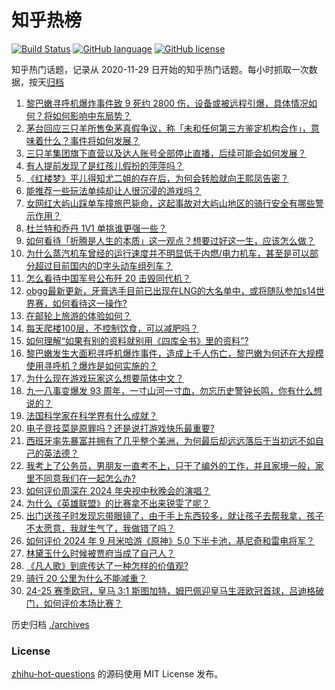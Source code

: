 # 知乎热榜
[![Build Status](https://github.com/ToWeLong/zhihu-hot-questions/workflows/CI/badge.svg)](https://github.com/ToWeLong/zhihu-hot-questions/actions)
[![GitHub language](https://img.shields.io/badge/language-golang-orange.svg)](https://golang.org/)
[![GitHub license](https://img.shields.io/github/license/ToWeLong/zhihu-hot-questions)](https://github.com/ToWeLong/zhihu-hot-questions/blob/main/LICENSE)

知乎热门话题，记录从 2020-11-29 日开始的知乎热门话题。每小时抓取一次数据，按天[归档](./archives)

<!-- BEGIN -->

1. [黎巴嫩寻呼机爆炸事件致 9 死约 2800 伤，设备或被远程引爆，具体情况如何？将如何影响中东局势？](https://www.zhihu.com/question/667458569)
1. [茅台回应三只羊所售兔茅真假争议，称「未和任何第三方鉴定机构合作」，意味着什么？事件将如何发展？](https://www.zhihu.com/question/667461909)
1. [三只羊集团旗下直营以及达人账号全部停止直播，后续可能会如何发展？](https://www.zhihu.com/question/667425865)
1. [有人提前发现了是红孩儿假扮的萍萍吗？](https://www.zhihu.com/question/667343874)
1. [《红楼梦》平儿得知尤二姐的存在后，为何会转脸就向王熙凤告密？](https://www.zhihu.com/question/666799720)
1. [能推荐一些玩法单纯却让人很沉浸的游戏吗？](https://www.zhihu.com/question/666795724)
1. [﻿女网红大屿山踩单车撞旅巴毙命，这起事故对大屿山地区的骑行安全有哪些警示作用？](https://www.zhihu.com/question/667297358)
1. [杜兰特和乔丹 1V1 单挑谁更强一些？](https://www.zhihu.com/question/387391180)
1. [如何看待「折腾是人生的本质」这一观点？想要过好这一生，应该怎么做？](https://www.zhihu.com/question/667418655)
1. [为什么蒸汽机车曾经的运行速度并不明显低于内燃/电力机车，甚至是可以部分超过目前国内的D字头动车组列车？](https://www.zhihu.com/question/55501259)
1. [怎么看待中国军号公布歼 20 击毁同代机？](https://www.zhihu.com/question/667342670)
1. [obgg最新更新，牙膏选手目前已出现在LNG的大名单中，或将随队参加s14世界赛，如何看待这一操作?](https://www.zhihu.com/question/667394852)
1. [在邮轮上旅游的体验如何？](https://www.zhihu.com/question/643857992)
1. [每天爬楼100层，不控制饮食，可以减肥吗？](https://www.zhihu.com/question/667427273)
1. [如何理解“如果有别的资料就别用《四库全书》里的资料”?](https://www.zhihu.com/question/666731667)
1. [黎巴嫩发生大面积寻呼机爆炸事件，造成上千人伤亡，黎巴嫩为何还在大规模使用寻呼机？爆炸是如何实施的？](https://www.zhihu.com/question/667464151)
1. [为什么现在游戏玩家这么想要简体中文？](https://www.zhihu.com/question/313910150)
1. [九一八事变爆发 93 周年，一寸山河一寸血，勿忘历史警钟长鸣，你有什么想说的？](https://www.zhihu.com/question/667460340)
1. [法国科学家在科学界有什么成就？](https://www.zhihu.com/question/617662854)
1. [电子竞技菜是原罪吗？还是说打游戏快乐最重要?](https://www.zhihu.com/question/667036982)
1. [西班牙率先暴富并拥有了几乎整个美洲，为何最后却远远落后于当初远不如自己的英法德？](https://www.zhihu.com/question/666231870)
1. [我考上了公务员，男朋友一直考不上，只干了编外的工作，并且家境一般，家里不同意我们在一起怎么办?](https://www.zhihu.com/question/667263543)
1. [如何评价周深在 2024 年央视中秋晚会的演唱？](https://www.zhihu.com/question/667428204)
1. [为什么《英雄联盟》的比赛拿不出来锐雯了呢？](https://www.zhihu.com/question/364259973)
1. [出门送孩子时发现忘带眼镜了，由于手上东西较多，就让孩子去帮我拿，孩子不太愿意，我就生气了，我做错了吗？](https://www.zhihu.com/question/666936891)
1. [如何评价 2024 年 9 月米哈游《原神》5.0 下半卡池，基尼奇和雷电将军？](https://www.zhihu.com/question/667467846)
1. [林黛玉什么时候被贾府当成了自己人？](https://www.zhihu.com/question/656198188)
1. [《凡人歌》到底传达了一种怎样的价值观?](https://www.zhihu.com/question/666842942)
1. [骑行 20 公里为什么不能减重？](https://www.zhihu.com/question/666981297)
1. [24-25 赛季欧冠，皇马 3:1 斯图加特，姆巴佩迎皇马生涯欧冠首球，吕迪格破门，如何评价本场比赛？](https://www.zhihu.com/question/667457729)

<!-- END -->

历史归档 [./archives](./archives)


### License
[zhihu-hot-questions](https://github.com/towelong/zhihu-hot-questions) 的源码使用 MIT License 发布。